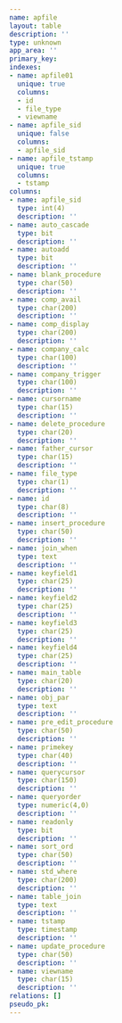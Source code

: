 ```yaml
---
name: apfile
layout: table
description: ''
type: unknown
app_area: ''
primary_key: 
indexes:
- name: apfile01
  unique: true
  columns:
  - id
  - file_type
  - viewname
- name: apfile_sid
  unique: false
  columns:
  - apfile_sid
- name: apfile_tstamp
  unique: true
  columns:
  - tstamp
columns:
- name: apfile_sid
  type: int(4)
  description: ''
- name: auto_cascade
  type: bit
  description: ''
- name: autoadd
  type: bit
  description: ''
- name: blank_procedure
  type: char(50)
  description: ''
- name: comp_avail
  type: char(200)
  description: ''
- name: comp_display
  type: char(200)
  description: ''
- name: company_calc
  type: char(100)
  description: ''
- name: company_trigger
  type: char(100)
  description: ''
- name: cursorname
  type: char(15)
  description: ''
- name: delete_procedure
  type: char(20)
  description: ''
- name: father_cursor
  type: char(15)
  description: ''
- name: file_type
  type: char(1)
  description: ''
- name: id
  type: char(8)
  description: ''
- name: insert_procedure
  type: char(50)
  description: ''
- name: join_when
  type: text
  description: ''
- name: keyfield1
  type: char(25)
  description: ''
- name: keyfield2
  type: char(25)
  description: ''
- name: keyfield3
  type: char(25)
  description: ''
- name: keyfield4
  type: char(25)
  description: ''
- name: main_table
  type: char(20)
  description: ''
- name: obj_par
  type: text
  description: ''
- name: pre_edit_procedure
  type: char(50)
  description: ''
- name: primekey
  type: char(40)
  description: ''
- name: querycursor
  type: char(150)
  description: ''
- name: queryorder
  type: numeric(4,0)
  description: ''
- name: readonly
  type: bit
  description: ''
- name: sort_ord
  type: char(50)
  description: ''
- name: std_where
  type: char(200)
  description: ''
- name: table_join
  type: text
  description: ''
- name: tstamp
  type: timestamp
  description: ''
- name: update_procedure
  type: char(50)
  description: ''
- name: viewname
  type: char(15)
  description: ''
relations: []
pseudo_pk: 
---
```


